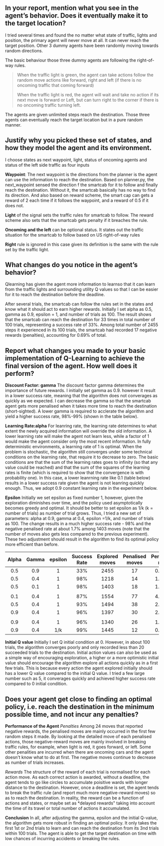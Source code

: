 
## In your report, mention what you see in the agent’s behavior. Does it eventually make it to the target location?
I tried several times and found the no matter what state of traffic, lights and position, the primary agent will never move at all. It can never reach the target position.
Other 3 dummy agents have been randomly moving towards random directions.

The basic behaviour those three dummy agents are following the right-of-way rules.
>When the traffic light is green, the agent can take actions follow the random move actions like forward, right and left (if there is no oncoming traffic that coming forward)
>
>When the traffic light is red, the agent will wait and take no action if its next move is forward or Left, but can turn right to the corner if there is no oncoming traffic turning left.

The agents are given unlimited steps reach the destination. Those three agents can eventually reach the target location but in a pure random manner.

## Justify why you picked these set of states, and how they model the agent and its environment.

I choose states as next waypoint, light, status of oncoming agents and status of the left side traffic as four inputs

**Waypoint**: The next waypoint is the directions from the planner is the agent can use the information to reach the destination. Based on planner.py, the next_waypoint sensed the direction f the smartcab for it to follow and finally reach the destination. Without it, the smartcab basically has no way to find its direction. And also based on reward scheme, the smart cap can gets a reward of 2 each time if it follows the waypoint, and a reward of 0.5 if it does not.

**Light** of the signal sets the traffic rules for smartcab to follow. The reward scheme also sets that the smartcab gets penalty if it breaches the rule.

**Oncoming and the left** can be optional status. It states out the traffic situation for the smartcab to follow based on US right-of-way rules

**Right** rule is ignored in this case given its definition is the same with the rule set by the traffic light.

## What changes do you notice in the agent’s behavior?

Qlearning has given the agent more information to learnso that it can learn from the traffic lights and surrounding utility Q values so that I can be easier for it to reach the destination before the deadline.

After several trials, the smartcab can follow the rules set in the states and know what it should act to earn higher rewards. Initially I set alpha as 0.5, gamma as 0.9, epsilon = 1, and number of trials as 100.  The result shows that the smartcab can reach the destination for 33 times in total number of 100 trials, representing a success rate of 33%. Among total number of 2455 steps it experienced in its 100 trials, the smartcab had recorded 17 negative rewards (penalties), accounting for 0.69% of total.

## Report what changes you made to your basic implementation of Q-Learning to achieve the final version of the agent. How well does it perform?
**Discount Factor: gamma**
The discount factor gamma determines the importance of future rewards. I initially set gamma as 0.9. however it result in a lower success rate, meaning that the algorithm does not converages as quickly as we expected. I can decrease the gamma so that the smartcab agent gets more penalised when it takes more time to reach the destination (short-sighted). A lower gamma is required to acclerate the algorithm and yield a higher success rate, 98%-99% (shown in the table below).

**Learning Rate:alpha**
For leanring rate, the learning rate determines to what extent the newly acquired information will override the old information. A lower learning rate will make the agent not learn less, while a factor of 1 would make the agent consider only the most recent information. In fully deterministic environments, a learning rate of 1 is optimal. When the problem is stochastic, the algorithm still converges under some technical conditions on the learning rate, that require it to decrease to zero. The basic conditions are that the sum of the learning rates goes to infinity (so that any value could be reached) and that the sum of the squares of the learning rates is finite (which is required to show that the convergence is with probability one). In this case, a lower leanrning rate like 0.1 (table below) results in a lower success rate given the agent is not leanring quickly enough. Thus, we adopt 0.9 constant learning rate in the experiment below. 

**Epsilon**
Initially we set epsilon as fixed number 1, however, given the exploration diminishes over time, and the policy used asymptotically becomes greedy and optimal. It should be better to set epsilon as 1/k  (k = number of trials) as number of trial grows. Thus, I tried a new set of parameters: alpha at 0.9, gamma at 0.4, epsilon =1/k, and number of trials as 100. The change results in a much higher success rate  - 98% and the negative penalised rate at about 1.7% among 1403 moves (note that the number of moves also gets less compared to the previous experiment). These two adjustment should result in the algorithm to find its optimal policy more efficient than before.

| Alpha  | Gamma  | epsilon  | Success Rate  |  Explored moves |  Penalised moves  | Penalised rate  |
|:-:|:-:|:-:|:-:|:-:| :-:| :-:|
|  0.5  | 0.9  |  1 | 33%  | 2455  | 17  | 0.69% |
|  0.5 |  0.4 | 1  |  98% |  1218 |  14 | 1.15% |
|  0.5 | 0.1  | 1  | 98%  | 1403  | 18 | 1.28% |
|    |   |    |  |    |  |  |
|  0.1 | 0.4  | 1  | 87%  | 1554  | 77 | 4.95% |
|  0.5 | 0.4  | 1  |93%  | 1494  | 38 | 2.54% |
|  0.9 | 0.4  | 1  |96%  | 1397  | 30 | 2.15% |
|    |   |    |  |    |  |  |
|  0.9 | 0.4  | 1  |96%  | 1340 | 26 | 1.94% |
|  0.9 | 0.4  | 1/k  |99%  | 1445  | 12 | 0.83% |



**Initial Q value**
Initially I set Q initial condition at 0. However, in about 100 trials, the algorithm converges poorly and only recorded less than 20 succeeded trials to the destination.
Initial action values can also be used as a simple way of encouraging exploration, a higher or a more optimistic initial value should encourage the algorithm explore all actions quickly as in a first few trials. This is because every action the agent explored initially should has a lower Q value compared to the initial Q value.
I tried a few large number such as 5, it converages quickly and achieved higher success rate compared to 0 initial condition.


## Does your agent get close to finding an optimal policy, i.e. reach the destination in the minimum possible time, and not incur any penalties?
**Performance of the Agent**
*Penalties*
Among 24 moves that reported negative rewards, the penalised moves are mainly occurred in the first few random steps it made. By looking at the detailed move of each penalised actions, those negative-reward moves are mainly involved in breaking traffic rules, for example, when light is red, it goes forward, or left. Some other penalities are incurred when there are oncoming cars and the agent doesn't know what to do at first. The negative moves continue to decrease as number of trials increases.

*Rewards*
The structure of the reward of each trial is normalised for each action move. As each correct action is awarded, without a deadline, the agent tends to go like circles to accumulate poisitive wards with longer distance to the destination. However, once a deadline is set, the agent tends to break the traffic rule (and report much more negative-reward moves) so as to reach the destination. In reality, the reward can be a function of actions and states, or maybe set as *delayed rewards" taking into account the time of its travel or total number of actions it accumulated.

**Conclusion**
In all, after adjusting the gamma, epsilon and the initial Q-value, the algorithm gets more robust in finding an optimal policy. It only takes the first 1st or 2nd trials to learn and can reach the destination from its 3nd trials within 100 trials. The agent is able to get the target destination on time with low chances of incurring accidents or breaking the rules.
